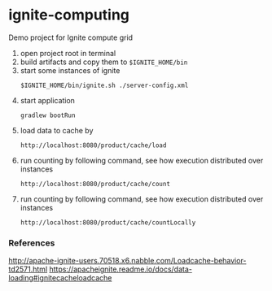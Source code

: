 # ignite-computing
Demo project for Ignite compute grid


1. open project root in terminal
2. build artifacts and copy them to `$IGNITE_HOME/bin`
2. start some instances of ignite 
    ```
    $IGNITE_HOME/bin/ignite.sh ./server-config.xml
    ```
3. start application
    ```
    gradlew bootRun
    ```
3. load data to cache by
    ```
    http://localhost:8080/product/cache/load
    ```
4. run counting by following command, see how execution 
distributed over instances
    ```
    http://localhost:8080/product/cache/count
    ```
5. run counting by following command, see how execution 
   distributed over instances
   ```
   http://localhost:8080/product/cache/countLocally
   ```

### References
http://apache-ignite-users.70518.x6.nabble.com/Loadcache-behavior-td2571.html
https://apacheignite.readme.io/docs/data-loading#ignitecacheloadcache